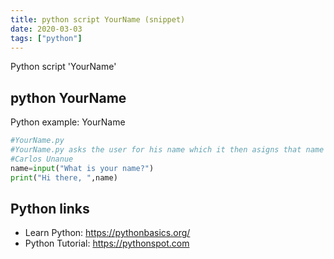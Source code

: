 ```yaml
---
title: python script YourName (snippet)
date: 2020-03-03
tags: ["python"]
---
```

Python script 'YourName'


## python YourName

Python example: YourName

```python
#YourName.py
#YourName.py asks the user for his name which it then asigns that name for a variable. The program then says hi and the users name. 
#Carlos Unanue
name=input("What is your name?")
print("Hi there, ",name)


```

## Python links

- Learn Python: https://pythonbasics.org/
- Python Tutorial: https://pythonspot.com
